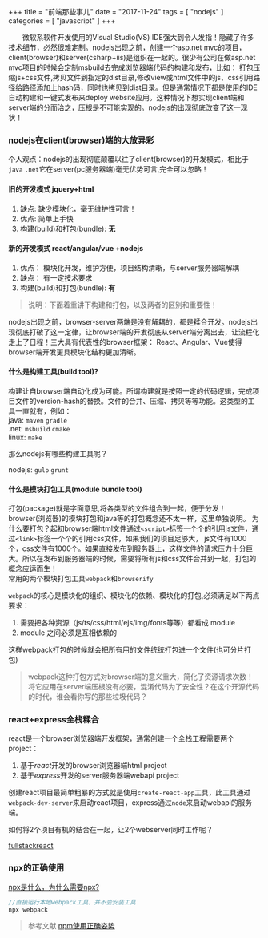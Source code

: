+++
title = "前端那些事儿"
date = "2017-11-24"
tags = [ "nodejs" ]
categories = [ "javascript" ]
+++

　　微软系软件开发使用的Visual Studio(VS) IDE强大到令人发指！隐藏了许多技术细节，必然很难定制。nodejs出现之前，创建一个asp.net mvc的项目，client(browser)和server(csharp+iis)是组织在一起的。很少有公司在做asp.net mvc项目的时候会定制msbuild去完成浏览器端代码的构建和发布，比如：
打包压缩js+css文件,拷贝文件到指定的dist目录,修改view或html文件中的js、css引用路径给路径添加上hash码，同时也拷贝到dist目录。但是通常情况下都是使用的IDE自动构建和一键式发布来deploy website应用。这种情况下想实现client端和server端的分而治之，压根是不可能实现的。nodejs的出现彻底改变了这一现状！
<!--more-->
### nodejs在client(browser)端的大放异彩

个人观点：nodejs的出现彻底颠覆以往了client(browser)的开发模式，相比于`java` `.net`它在server(pc服务器端)毫无优势可言,完全可以忽略！  

#### 旧的开发模式 jquery+html

1. 缺点: 缺少模块化，毫无维护性可言！
2. 优点: 简单上手快
3. 构建(build)和打包(bundle): **无**

#### 新的开发模式 react/angular/vue +nodejs

1. 优点： 模块化开发，维护方便，项目结构清晰，与server服务器端解耦
2. 缺点： 有一定技术要求
3. 构建(build)和打包(bundle): **有**

> 说明：下面着重讲下构建和打包，以及两者的区别和重要性！

nodejs出现之前，browser-server两端是没有解耦的，都是糅合开发。nodejs出现彻底打破了这一定律，让browser端的开发彻底从server端分离出去，让流程化走上了日程！三大具有代表性的browser框架： React、Angular、Vue使得browser端开发更具模块化结构更加清晰。

#### 什么是构建工具(build tool)?

构建让自browser端自动化成为可能。所谓构建就是按照一定的代码逻辑，完成项目文件的version-hash的替换。文件的合并、压缩、拷贝等等功能。这类型的工具一直就有，例如：  
java: `maven` `gradle`  
.net: `msbuild` `cmake`  
linux: `make`  

那么nodejs有哪些构建工具呢？  

nodejs: `gulp` `grunt`

#### 什么是模块打包工具(module bundle tool)

打包(package)就是字面意思,将各类型的文件组合到一起，便于分发！browser(浏览器)的模块打包和java等的打包概念还不太一样，这里单独说明。
为什么要打包？起初browser端html文件通过`<script>`标签一个个的引用js文件，通过`<link>`标签一个个的引用css文件，如果我们的项目足够大，
js文件有1000个，css文件有1000个。如果直接发布到服务器上，这样文件的请求压力十分巨大。所以在发布到服务器端的时候，需要将所有js和css文件合并到一起，打包的概念应运而生！  
常用的两个模块打包工具`webpack`和`browserify`  

`webpack`的核心是模块化的组织、模块化的依赖、模块化的打包,必须满足以下两点要求：
 
 1. 需要把各种资源（js/ts/css/html/ejs/img/fonts等等）都看成 module
 2. module 之间必须是互相依赖的
 
 这样webpack打包的时候就会把所有用的文件统统打包进一个文件(也可分片打包)
 
> webpack这种打包方式对browser端的意义重大，简化了资源请求次数！
将它应用在server端压根没有必要，混淆代码为了安全性？在这个开源代码的时代，谁会看你写的那些垃圾代码？

### react+express全栈糅合

react是一个browser浏览器端开发框架，通常创建一个全栈工程需要两个project：

1. 基于*react*开发的browser浏览器端html project 
2. 基于*express*开发的server服务器端webapi project

创建react项目最简单粗暴的方式就是使用`create-react-app`工具，此工具通过`webpack-dev-server`来启动react项目，express通过`node`来启动webapi的服务端。  

如何将2个项目有机的结合在一起，让2个webserver同时工作呢？

[fullstackreact](https://www.fullstackreact.com/articles/using-create-react-app-with-a-server/#the-rub- "点我访问")

### npx的正确使用

[npx是什么，为什么需要npx?](https://robin-front.github.io/2017/07/14/introducing-npx-an-npm-package-runner.html '点我访问')

```js
//直接运行本地webpack工具，并不会安装工具
npx webpack
```

> 参考文献
> [npm使用正确姿势](https://juejin.im/post/5ab3f77df265da2392364341 '点我访问')

